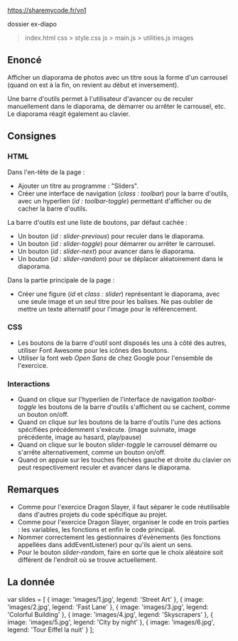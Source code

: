 https://sharemycode.fr/vn1

dossier ex-diapo
> index.html
> css
	> style.css
> js
	> main.js
    > utilities.js
> images



## Enoncé

Afficher un diaporama de photos avec un titre sous la forme d'un carrousel (quand on est à la fin, on revient au début et inversement).

Une barre d'outils permet à l'utilisateur d'avancer ou de reculer manuellement dans le diaporama, de démarrer ou arrêter le carrousel, etc. Le diaporama réagit également au clavier.

## Consignes

### HTML

Dans l'en-tête de  la page :

- Ajouter un titre au programme : "Sliders".
- Créer une interface de navigation (*class : toolbar*) pour la barre d'outils, avec un hyperlien (*id : toolbar-toggle*) permettant d'afficher ou de cacher la barre d'outils.

La barre d'outils est une liste de boutons, par défaut cachée :

- Un bouton (*id : slider-previous*) pour reculer dans le diaporama.
- Un bouton (*id : slider-toggle*) pour démarrer ou arrêter le carrousel.
- Un bouton (*id : slider-next*) pour avancer dans le diaporama.
- Un bouton (*id : slider-random*) pour se déplacer aléatoirement dans le diaporama.

Dans la partie principale de la page :

- Créer une figure (*id* et *class : slider*) représentant le diaporama, avec une seule image et un seul titre pour les balises. Ne pas oublier de mettre un texte alternatif pour l'image pour le référencement.

### CSS

- Les boutons de la barre d'outil sont disposés les uns à côté des autres, utiliser Font Awesome pour les icônes des boutons.
- Utiliser la font web *Open Sans* de chez Google pour l'ensemble de l'exercice.

### Interactions

- Quand on clique sur l'hyperlien de l'interface de navigation *toolbar-toggle* les boutons de la barre d'outils s'affichent ou se cachent, comme un bouton on/off.
- Quand on clique sur les boutons de la barre d'outils l'une des actions spécifiées précédemment s'exécute.
(image suivnate, image précédente, image au hasard, play/pause)
- Quand on clique sur le bouton *slider-toggle* le carrousel démarre ou s'arrête alternativement, comme un bouton on/off.
- Quand on appuie sur les touches fléchées gauche et droite du clavier on peut respectivement reculer et avancer dans le diaporama.

## Remarques

- Comme pour l'exercice Dragon Slayer, il faut séparer le code réutilisable dans d'autres projets du code spécifique au projet.
- Comme pour l'exercice Dragon Slayer, organiser le code en trois parties : les variables, les fonctions et enfin le code principal.
- Nommer correctement les gestionnaires d'évènements (les fonctions appellées dans addEventListener) pour qu'ils aient un sens.
- Pour le bouton *slider-random*, faire en sorte que le choix aléatoire soit différent de l'endroit où se trouve actuellement.

## La donnée

var slides =
[
    { image: 'images/1.jpg', legend: 'Street Art'          },
    { image: 'images/2.jpg', legend: 'Fast Lane'           },
    { image: 'images/3.jpg', legend: 'Colorful Building'   },
    { image: 'images/4.jpg', legend: 'Skyscrapers'         },
    { image: 'images/5.jpg', legend: 'City by night'       },
    { image: 'images/6.jpg', legend: 'Tour Eiffel la nuit' }
];